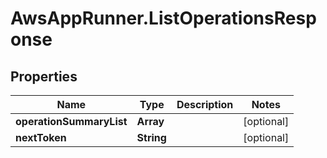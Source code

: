 # AwsAppRunner.ListOperationsResponse

## Properties

Name | Type | Description | Notes
------------ | ------------- | ------------- | -------------
**operationSummaryList** | **Array** |  | [optional] 
**nextToken** | **String** |  | [optional] 



